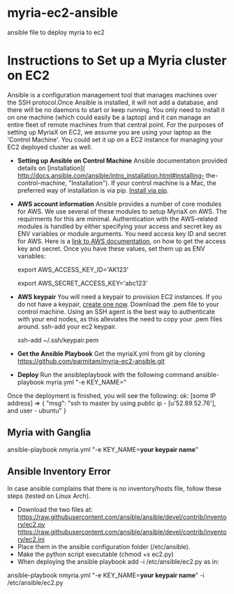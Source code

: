 # myria-ec2-ansible
ansible file to deploy myria to ec2
# Instructions to Set up a Myria cluster on EC2

 Ansible is a configuration management tool that manages machines over the SSH protocol.Once Ansible is installed, it will not add a database, and there will be no daemons to start or keep running. You only need to install it on one machine (which could easily be a laptop) and it can manage an entire fleet of remote machines from that central point.
For the purposes of setting up MyriaX on EC2, we assume you are using your laptop as the 'Control Machine'. You could set it up on a EC2 instance for managing your EC2 deployed cluster as well.

*  __Setting up Ansible on Control Machine__
   Ansible documentation provided details on [installation]( http://docs.ansible.com/ansible/intro_installation.html#installing-     the-control-machine, "Installation").
   If your control machine is a Mac, the preferred way of installation is via pip. [Install via pip]( http://docs.ansible.com/ansible/intro_installation.html#latest-releases-via-pip).

*  __AWS account information__
   Ansible provides a number of core modules for AWS. We use several of these modules to setup MyriaX on AWS. The requirments for this are minimal.
   Authentication with the AWS-related modules is handled by either specifying your access and secret key as ENV variables or module arguments. You need access key ID and secret for AWS. Here is a [link to AWS documentation](http://docs.aws.amazon.com/general/latest/gr/managing-aws-access-keys.html), on how to get the access key and secret. Once you have these values, set them up as ENV variables:

    export AWS_ACCESS_KEY_ID='AK123'

    export AWS_SECRET_ACCESS_KEY='abc123'

*  __AWS keypair__
   You will need a keypair to provision EC2 instances. If you do not have a keypair, [create one now](http://docs.aws.amazon.com/gettingstarted/latest/wah/getting-started-prereq.html#create-a-key-pair).  Download the .pem file to your control machine. Using an SSH agent is the best way to authenticate with your end nodes, as this alleviates the need to copy your .pem files around. ssh-add your ec2 keypair.

    ssh-add ~/.ssh/keypair.pem 


*  __Get the Ansible Playbook__
   Get the myriaX.yml from  git by cloning https://github.com/parmitam/myria-ec2-ansible.git

*  __Deploy__
   Run the ansibleplaybook with the following command
   ansible-playbook myria.yml "-e KEY_NAME=<your keypair name>" 

Once the deployment is  finished, you will see the following:
ok: [some IP address] => {
    "msg": "ssh to master by using public ip - [u'52.89.52.76'], and user - ubuntu"
}


## Myria with Ganglia

ansible-playbook nmyria.yml "-e KEY_NAME=__your keypair name__" 

## Ansible Inventory Error
In case ansible complains that there is no inventory/hosts file, follow
these steps (tested on Linux Arch).
* Download the two files at: 
https://raw.githubusercontent.com/ansible/ansible/devel/contrib/inventory/ec2.py
https://raw.githubusercontent.com/ansible/ansible/devel/contrib/inventory/ec2.ini
* Place them in the ansible configuration folder (/etc/ansible).
* Make the python script executable (chmod +x ec2.py)
* When deploying the ansible playbook add -i /etc/ansible/ec2.py as in:

ansible-playbook nmyria.yml "-e KEY_NAME=__your keypair name__" -i /etc/ansible/ec2.py
